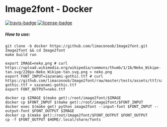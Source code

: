 # Image2font - Docker

[![travis-badge][]][travis] [![license-badge][]][license]

[travis-badge]: https://travis-ci.org/limaconoob/Image2font.svg?branch=docker&style=flat-square
[travis]: https://travis-ci.org/limaconoob/Image2font
[license-badge]: http://img.shields.io/badge/license-GPLv3-blue.svg?style=flat-square
[license]: https://github.com/limaconoob/Image2font/blob/docker/LICENSE

##### How to use:
```shell
git clone -b docker https://github.com/limaconoob/Image2font.git Image2font && cd Image2font
make build run

export IMAGE=neko.png # curl https://upload.wikimedia.org/wikipedia/commons/thumb/1/1b/Neko_Wikipe-tan.svg/220px-Neko_Wikipe-tan.svg.png > neko.png
export FONT_INPUT=sazanami-gothic.ttf # curl https://github.com/limaconoob/Image2font/raw/master/tests/assets/ttf/sazanami-gothic.ttf > sazanami-gothic.ttf
export FONT_OUTPUT=neko.ttf

docker cp $IMAGE $(make get):/root/image2font/$IMAGE
docker cp $FONT_INPUT $(make get):/root/image2font/$FONT_INPUT
docker exec $(make get) python image2font --input-font $FONT_INPUT --output-font $FONT_OUTPUT $IMAGE
docker cp $(make get):/root/image2font/$FONT_OUTPUT $FONT_OUTPUT
cp -f $FONT_OUTPUT $HOME/.local/share/fonts
```
